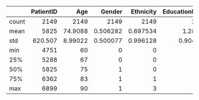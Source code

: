 |       |   PatientID |        Age |      Gender |   Ethnicity |   EducationLevel |        BMI |     Smoking |   AlcoholConsumption |   PhysicalActivity |   DietQuality |   SleepQuality |   FamilyHistoryAlzheimers |   CardiovascularDisease |    Diabetes |   Depression |   HeadInjury |   Hypertension |   SystolicBP |   DiastolicBP |   CholesterolTotal |   CholesterolLDL |   CholesterolHDL |   CholesterolTriglycerides |          MMSE |   FunctionalAssessment |   MemoryComplaints |   BehavioralProblems |           ADL |   Confusion |   Disorientation |   PersonalityChanges |   DifficultyCompletingTasks |   Forgetfulness |   Diagnosis |
|:------|------------:|-----------:|------------:|------------:|-----------------:|-----------:|------------:|---------------------:|-------------------:|--------------:|---------------:|--------------------------:|------------------------:|------------:|-------------:|-------------:|---------------:|-------------:|--------------:|-------------------:|-----------------:|-----------------:|---------------------------:|--------------:|-----------------------:|-------------------:|---------------------:|--------------:|------------:|-----------------:|---------------------:|----------------------------:|----------------:|------------:|
| count |    2149     | 2149       | 2149        | 2149        |      2149        | 2149       | 2149        |         2149         |      2149          | 2149          |     2149       |               2149        |             2149        | 2149        |  2149        | 2149         |    2149        |    2149      |     2149      |          2149      |        2149      |        2149      |                  2149      | 2149          |         2149           |        2149        |          2149        | 2149          | 2149        |      2149        |          2149        |                 2149        |     2149        | 2149        |
| mean  |    5825     |   74.9088  |    0.506282 |    0.697534 |         1.28664  |   27.6557  |    0.288506 |           10.0394    |         4.9202     |    4.99314    |        7.05108 |                  0.25221  |                0.144253 |    0.150768 |     0.200558 |    0.0926012 |       0.148906 |     134.265  |       89.8478 |           225.198  |         124.336  |          59.4635 |                   228.281  |   14.7551     |            5.08005     |           0.208004 |             0.156817 |    4.98296    |    0.205212 |         0.158213 |             0.150768 |                    0.158678 |        0.301536 |    0.353653 |
| std   |     620.507 |    8.99022 |    0.500077 |    0.996128 |         0.904527 |    7.21744 |    0.453173 |            5.75791   |         2.85719    |    2.90905    |        1.76357 |                  0.434382 |                0.351428 |    0.357906 |     0.400511 |    0.28994   |       0.356079 |      25.9494 |       17.5925 |            42.5422 |          43.3666 |          23.1392 |                   101.987  |    8.61315    |            2.89274     |           0.405974 |             0.363713 |    2.94977    |    0.40395  |         0.365026 |             0.357906 |                    0.365461 |        0.459032 |    0.478214 |
| min   |    4751     |   60       |    0        |    0        |         0        |   15.0089  |    0        |            0.0020031 |         0.00361602 |    0.00938472 |        4.00263 |                  0        |                0        |    0        |     0        |    0         |       0        |      90      |       60      |           150.093  |          50.2307 |          20.0034 |                    50.4072 |    0.00531215 |            0.000459594 |           0        |             0        |    0.00128793 |    0        |         0        |             0        |                    0        |        0        |    0        |
| 25%   |    5288     |   67       |    0        |    0        |         1        |   21.6114  |    0        |            5.13981   |         2.57063    |    2.45845    |        5.483   |                  0        |                0        |    0        |     0        |    0         |       0        |     112      |       74      |           190.253  |          87.1958 |          39.0957 |                   137.583  |    7.1676     |            2.56628     |           0        |             0        |    2.34284    |    0        |         0        |             0        |                    0        |        0        |    0        |
| 50%   |    5825     |   75       |    1        |    0        |         1        |   27.8239  |    0        |            9.93441   |         4.76642    |    5.07609    |        7.11565 |                  0        |                0        |    0        |     0        |    0         |       0        |     134      |       91      |           225.086  |         123.343  |          59.7682 |                   230.302  |   14.4417     |            5.09444     |           0        |             0        |    5.03897    |    0        |         0        |             0        |                    0        |        0        |    0        |
| 75%   |    6362     |   83       |    1        |    1        |         2        |   33.8698  |    1        |           15.1579    |         7.4279     |    7.55862    |        8.56252 |                  1        |                0        |    0        |     0        |    0         |       0        |     157      |      105      |           262.032  |         161.734  |          78.939  |                   314.839  |   22.161      |            7.54698     |           0        |             0        |    7.58149    |    0        |         0        |             0        |                    0        |        1        |    1        |
| max   |    6899     |   90       |    1        |    3        |         3        |   39.9928  |    1        |           19.9893    |         9.98743    |    9.99835    |        9.99984 |                  1        |                1        |    1        |     1        |    1         |       1        |     179      |      119      |           299.993  |         199.966  |          99.9803 |                   399.942  |   29.9914     |            9.99647     |           1        |             1        |    9.99975    |    1        |         1        |             1        |                    1        |        1        |    1        |